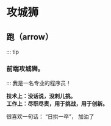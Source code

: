# 攻城狮

## 跑（arrow）
::: tip
### 前端攻城狮。
:::
我是一名专业的程序员！

<b>技术上：没话说，没刺儿挑。</b><br>
<b>工作上：尽职尽责，用于挑战，用于创新。</b>

很喜欢一句话： “日拱一卒”， 加油了

